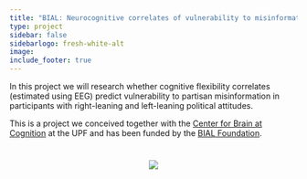 ```yaml
---
title: "BIAL: Neurocognitive correlates of vulnerability to misinformation (2023-2027)"
type: project
sidebar: false
sidebarlogo: fresh-white-alt
image: 
include_footer: true
---
```



In this project we will research whether cognitive flexibility correlates (estimated using EEG) predict vulnerability to partisan misinformation in participants with right-leaning and left-leaning political attitudes. 

This is a project we conceived together with the [Center for Brain at Cognition](https://www.upf.edu/web/cbc) at the UPF and has been funded by the [BIAL Foundation](https://fundacaobial.com/com/grants/).


<div class="container" style="display: flex; justify-content: center; padding: 5%">
 <img src="/images/projects/bial.png"/>
</div>

